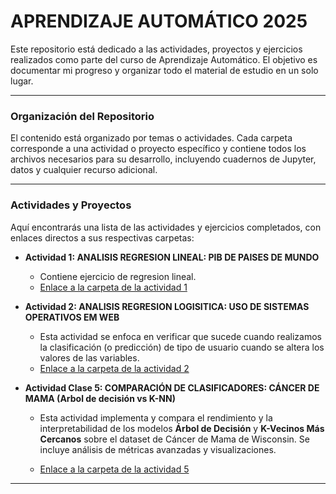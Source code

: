 # APRENDIZAJE AUTOMÁTICO 2025

Este repositorio está dedicado a las actividades, proyectos y ejercicios realizados como parte del curso de Aprendizaje Automático. El objetivo es documentar mi progreso y organizar todo el material de estudio en un solo lugar.

---

### Organización del Repositorio

El contenido está organizado por temas o actividades. Cada carpeta corresponde a una actividad o proyecto específico y contiene todos los archivos necesarios para su desarrollo, incluyendo cuadernos de Jupyter, datos y cualquier recurso adicional.

---

### Actividades y Proyectos

Aquí encontrarás una lista de las actividades y ejercicios completados, con enlaces directos a sus respectivas carpetas:

* **Actividad 1: ANALISIS REGRESION LINEAL: PIB DE PAISES DE MUNDO**
    * Contiene ejercicio de regresion lineal.
    * [Enlace a la carpeta de la actividad 1](analisis_pib)

* **Actividad 2: ANALISIS REGRESION LOGISITICA: USO DE SISTEMAS OPERATIVOS EM WEB**
    * Esta actividad se enfoca en verificar que sucede cuando realizamos la clasificación (o predicción) de tipo de usuario cuando se altera los valores de las    variables.
    * [Enlace a la carpeta de la actividad 2](sistemas_operativos_en_web)

* **Actividad Clase 5: COMPARACIÓN DE CLASIFICADORES: CÁNCER DE MAMA (Arbol de decisión vs K-NN)**
    * Esta actividad implementa y compara el rendimiento y la interpretabilidad de los modelos **Árbol de Decisión** y **K-Vecinos Más Cercanos** sobre el dataset de Cáncer de Mama de Wisconsin. Se incluye análisis de métricas avanzadas y visualizaciones.

    * [Enlace a la carpeta de la actividad 5](Actividad_clase5)
--------

